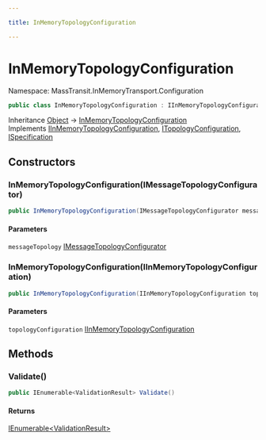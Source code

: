 ```yaml
---

title: InMemoryTopologyConfiguration

---
```


# InMemoryTopologyConfiguration

Namespace: MassTransit.InMemoryTransport.Configuration

```csharp
public class InMemoryTopologyConfiguration : IInMemoryTopologyConfiguration, ITopologyConfiguration, ISpecification
```

Inheritance [Object](https://learn.microsoft.com/en-us/dotnet/api/system.object) → [InMemoryTopologyConfiguration](../masstransit-inmemorytransport-configuration/inmemorytopologyconfiguration)<br/>
Implements [IInMemoryTopologyConfiguration](../masstransit-inmemorytransport-configuration/iinmemorytopologyconfiguration), [ITopologyConfiguration](../masstransit-configuration/itopologyconfiguration), [ISpecification](../../masstransit-abstractions/masstransit/ispecification)

## Constructors

### **InMemoryTopologyConfiguration(IMessageTopologyConfigurator)**

```csharp
public InMemoryTopologyConfiguration(IMessageTopologyConfigurator messageTopology)
```

#### Parameters

`messageTopology` [IMessageTopologyConfigurator](../../masstransit-abstractions/masstransit-configuration/imessagetopologyconfigurator)<br/>

### **InMemoryTopologyConfiguration(IInMemoryTopologyConfiguration)**

```csharp
public InMemoryTopologyConfiguration(IInMemoryTopologyConfiguration topologyConfiguration)
```

#### Parameters

`topologyConfiguration` [IInMemoryTopologyConfiguration](../masstransit-inmemorytransport-configuration/iinmemorytopologyconfiguration)<br/>

## Methods

### **Validate()**

```csharp
public IEnumerable<ValidationResult> Validate()
```

#### Returns

[IEnumerable\<ValidationResult\>](https://learn.microsoft.com/en-us/dotnet/api/system.collections.generic.ienumerable-1)<br/>
